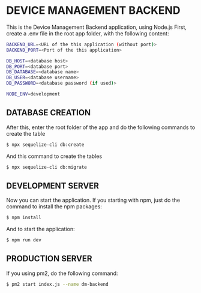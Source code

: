 # DEVICE MANAGEMENT BACKEND

This is the Device Management Backend application, using Node.js
First, create a .env file in the root app folder, with the following content:

```bash
BACKEND_URL=<URL of the this application (without port)>
BACKEND_PORT=<Port of the this application>

DB_HOST=<database host>
DB_PORT=<database port>
DB_DATABASE=<database name>
DB_USER=<database username>
DB_PASSWORD=<database password (if used)>

NODE_ENV=development
```

## DATABASE CREATION

After this, enter the root folder of the app and do the following commands to create the table

```bash
$ npx sequelize-cli db:create
```

And this command to create the tables

```bash
$ npx sequelize-cli db:migrate
```

## DEVELOPMENT SERVER

Now you can start the application. If you starting with npm, just do the command to install the npm packages:

```bash
$ npm install
```

And to start the application:

```bash
$ npm run dev
```

## PRODUCTION SERVER

If you using pm2, do the following command:

```bash
$ pm2 start index.js --name dm-backend
```

